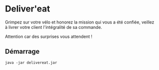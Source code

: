 # Deliver'eat

Grimpez sur votre vélo et honorez la mission qui vous a été confiée, veillez à livrer votre client l'intégralité de sa commande.

Attention car des surprises vous attendent !

## Démarrage

    java -jar delivereat.jar